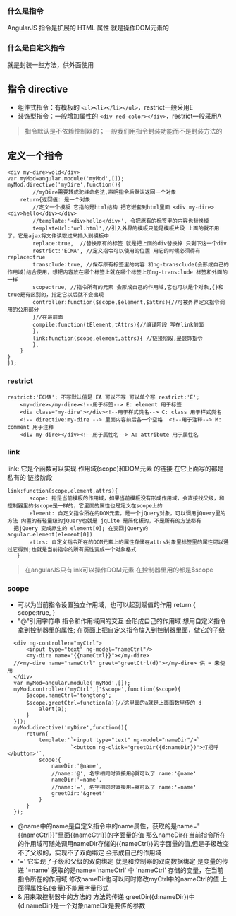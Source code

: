 ### 什么是指令
AngularJS 指令是扩展的 HTML 属性 就是操作DOM元素的
### 什么是自定义指令
就是封装一些方法，供外面使用
## 指令 directive
- 组件式指令：有模板的 `<ul><li></li></ul>`，restrict一般采用E
- 装饰型指令：一般增加属性的 `<div red-color></div>`，restrict一般采用A
> 指令默认是不依赖控制器的；一般我们用指令封装功能而不是封装方法的

## 定义一个指令
```
<div my-dire>wold</div>
var myMod=angular.module('myMod',[]);
myMod.directive('myDire',function(){
        //myDire需要转成驼峰命名法,声明指令后默认返回一个对象
    return{返回值: 是一个对象
        //定义一个模板 它指的是html结构 把它嵌套到html里面 <div my-dire><div>hello</div></div>
        //template:'<div>hello</div>', 会把原有的标签里的内容也替换掉
        templateUrl:'url.html',//引入外界的模板只能是模板片段 上面的就不用了，它是ajax将文件读取过来插入到模板中
        replace:true,  //替换原有的标签 就是把上面的div替换掉 只剩下这一个div
        restrict:'ECMA', //定义指令可以使用的位置 用它的时候必须得有 replace:true
        transclude:true, //保存原有标签里的内容 和ng-transclude(会形成自己的作用域)结合使用，想把内容放在哪个标签上就在哪个标签上加ng-transclude 标签和外面的一样
        scope:true, //指令所有的元素 会形成自己的作用域,它也可以是个对象,{}和true是有区别的，指定它以后就不会出现
        controller:function($scope,$element,$attrs){//可被外界定义指令调用的公用部分
        }//在最前面
        compile:function(tElement,tAttrs){//编译阶段 写在link前面
        },
        link:function(scope,element,attrs){ //链接阶段,是装饰指令
        },
    }
}
});
```
### restrict
```
restrict:'ECMA'; 不写默认值是 EA 可以不写 可以单个写 restrict:'E';
    <my-dire></my-dire><!--用于标签--> E: element 用于标签
    <div class="my-dire"></div><!--用于样式类名--> C: class 用于样式类名
    <!-- directive:my-dire --> 里面内容前后各一个空格  <!--用于注释--> M: comment 用于注释
    <div my-dire></div><!--用于属性名--> A: attribute 用于属性名
```
### link
link: 它是个函数可以实现 作用域(scope)和DOM元素 的链接 在它上面写的都是私有的 链接阶段
```
link:function(scope,element,attrs){
       scope: 指是当前模板的作用域，如果当前模板没有形成作用域，会直接找父级，和控制器里的$scope是一样的，它里面的属性也是定义在scope上的
       element: 自定义指令所在的DOM元素，是一个jQuery对象，可以调用jQuery里的方法 内置的有轻量级的jQuery也就是 jqLite 是简化板的，不是所有的方法都有
  把jQuery 变成原生的 element[0]; 在变回jQuery的  angular.element(element[0])
       attrs: 自定义指令所在的DOM元素上的属性存储在attrs对象里标签里的属性可以通过它得到;也就是当前指令的所有属性变成一个对象格式
   }
```
> 在angularJS只有link可以操作DOM元素 在控制器里用的都是$scope

### scope
- 可以为当前指令设置独立作用域，也可以起到赋值的作用
  return {
    scope:true,
  }
- "@"引用字符串 指令和作用域间的交互  会形成自己的作用域
想用自定义指令拿到控制器里的属性; 在页面上把自定义指令放入到控制器里面，做它的子级
```
  <div ng-controller="myCtrl">
      <input type="text" ng-model="nameCtrl"/>
      <my-dire name="{{nameCtrl}}"></my-dire>
  //<my-dire name="nameCtrl" greet="greetCtrl(d)"></my-dire> 供 = 来使用
  </div>
  var myMod=angular.module('myMod',[]);
  myMod.controller('myCtrl',['$scope',function($scope){
      $scope.nameCtrl='tongtong';
      $scope.greetCtrl=function(a){//这里面的a就是上面函数里传的 d
          alert(a);
      }
  }]);
  myMod.directive('myDire',function(){
      return{
          template:'`<input type="text" ng-model="nameDir"/>`
                    `<button ng-click="greetDir({d:nameDir})">打招呼</button>'`,
          scope:{
              nameDir:'@name',
              //name:'@', 名字相同时直接用@就可以了 name:'@name'
              nameDir:'=name',
              //name:'=', 名字相同时直接用=就可以了 name:'=name'
              greetDir:'&greet'
          }
      }
  });
```
- @name中的name是自定义指令中的name属性，获取的是name="{{nameCtrl}}"里面{{nameCtrl}}的字面量的值 那么nameDir在当前指令所在的作用域可随处调用nameDir存储的{{nameCtrl}}的字面量的值,但是子级改变不了父级的，实现不了双向绑定 会形成自己的作用域
- '=' 它实现了子级和父级的双向绑定 就是和控制器的双向数据绑定 是变量的传递
'=name' 获取的是name='nameCtrl' 中 'nameCtrl' 存储的变量，在当前指令所在的作用域
 修改nameDir也可以同时修改myCtrl中的nameCtrl的值 上面得属性名(变量)不能用字量形式
-  & 用来取控制器中的方法的  方法的传递
 greetDir({d:nameDir})中{d:nameDir}是一个对象nameDir是要传的参数




